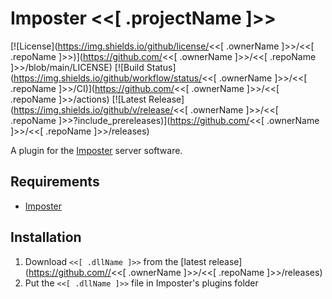 # Imposter <<[ .projectName ]>>
[![License](https://img.shields.io/github/license/<<[ .ownerName ]>>/<<[ .repoName ]>>)](https://github.com/<<[ .ownerName ]>>/<<[ .repoName ]>>/blob/main/LICENSE)
[![Build Status](https://img.shields.io/github/workflow/status/<<[ .ownerName ]>>/<<[ .repoName ]>>/CI)](https://github.com/<<[ .ownerName ]>>/<<[ .repoName ]>>/actions)
[![Latest Release](https://img.shields.io/github/v/release/<<[ .ownerName ]>>/<<[ .repoName ]>>?include_prereleases)](https://github.com/<<[ .ownerName ]>>/<<[ .repoName ]>>/releases)

A plugin for the [Imposter](https://github.com/Impostor/Impostor) server software.

## Requirements
* [Imposter](https://github.com/Impostor/Impostor) 

## Installation
1. Download `<<[ .dllName ]>>` from the [latest release](https://github.com//<<[ .ownerName ]>>/<<[ .repoName ]>>/releases)
2. Put the `<<[ .dllName ]>>` file in Imposter's plugins folder
